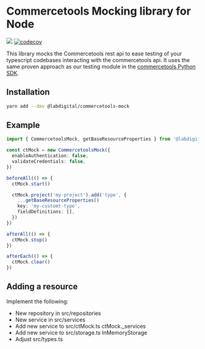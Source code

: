# Commercetools Mocking library for Node

[<img src="https://img.shields.io/npm/v/@labdigital/commercetools-mock">](https://www.npmjs.com/package/@labdigital/commercetools-mock)
[![codecov](https://codecov.io/gh/labd/commercetools-node-mock/branch/main/graph/badge.svg?token=muKkNunJ95)](https://codecov.io/gh/labd/commercetools-node-mock)

This library mocks the Commercetools rest api to ease testing of your typescript
codebases interacting with the commercetools api. It uses the same proven approach
as our testing module in the [commercetools Python SDK](https://github.com/labd/commercetools-python-sdk/tree/main/src/commercetools/testing).

## Installation

```bash
yarn add --dev @labdigital/commercetools-mock
```

## Example

```typescript
import { CommercetoolsMock, getBaseResourceProperties } from '@labdigital/commercetools-mock'

const ctMock = new CommercetoolsMock({
  enableAuthentication: false,
  validateCredentials: false,
})

beforeAll(() => {
  ctMock.start()

  ctMock.project('my-project').add('type', {
    ...getBaseResourceProperties()
    key: 'my-customt-type',
    fieldDefinitions: [],
  })
})

afterAll(() => {
  ctMock.stop()
})

afterEach(() => {
  ctMock.clear()
})
```

## Adding a resource

Implement the following:

- New repository in src/repositories
- New service in src/services
- Add new service to src/ctMock.ts ctMock._services
- Add new service to src/storage.ts InMemoryStorage
- Adjust src/types.ts
